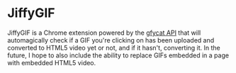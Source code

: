 JiffyGIF
===
JiffyGIF is a Chrome extension powered by the [gfycat API](http://www.gfycat.com/api) that will automagically check if a GIF you're clicking on has been uploaded and converted to HTML5 video yet or not, and if it hasn't, converting it. In the future, I hope to also include the ability to replace GIFs embedded in a page with embedded HTML5 video.